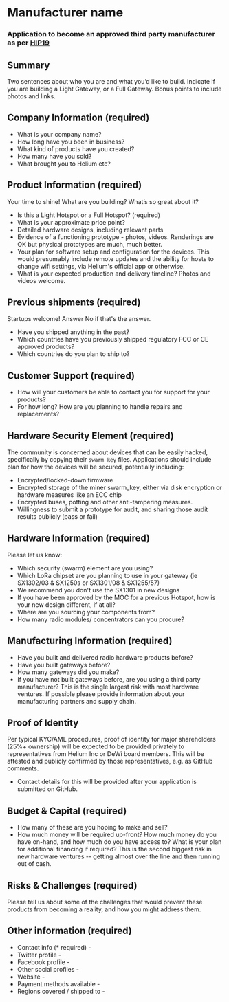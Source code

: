 # Manufacturer name
### Application to become an approved third party manufacturer as per [HIP19](https://github.com/helium/HIP/blob/master/0019-third-party-manufacturers.md)

## Summary

Two sentences about who you are and what you’d like to build. Indicate if you are building a Light Gateway, or a Full Gateway. Bonus points to include photos and links.

## Company Information (required)

* What is your company name?
* How long have you been in business?
* What kind of products have you created?
* How many have you sold?
* What brought you to Helium etc?

## Product Information (required)

Your time to shine! What are you building? What’s so great about it?
* Is this a Light Hotspot or a Full Hotspot? (required)
* What is your approximate price point?
* Detailed hardware designs, including relevant parts
* Evidence of a functioning prototype - photos, videos. Renderings are OK but physical prototypes are much, much better.
* Your plan for software setup and configuration for the devices. This would presumably include remote updates and the ability for hosts to change wifi settings, via Helium's official app or otherwise.
* What is your expected production and delivery timeline?
Photos and videos welcome.

## Previous shipments (required)

Startups welcome! Answer No if that's the answer.
* Have you shipped anything in the past?
* Which countries have you previously shipped regulatory FCC or CE approved products?
* Which countries do you plan to ship to?

## Customer Support (required)

* How will your customers be able to contact you for support for your products?
* For how long? How are you planning to handle repairs and replacements?

## Hardware Security Element (required)

The community is concerned about devices that can be easily hacked, specifically by copying their `swarm_key` files. Applications should include plan for how the devices will be secured, potentially including:

* Encrypted/locked-down firmware
* Encrypted storage of the miner swarm_key, either via disk encryption or hardware measures like an ECC chip
* Encrypted buses, potting and other anti-tampering measures.
* Willingness to submit a prototype for audit, and sharing those audit results publicly (pass or fail)

## Hardware Information (required)

Please let us know:
* Which security (swarm) element are you using?
* Which LoRa chipset are you planning to use in your gateway (ie SX1302/03 & SX1250s or SX1301/08 & SX1255/57)
* We recommend you don't use the SX1301 in new designs
* If you have been approved by the MOC for a previous Hotspot, how is your new design different, if at all?
* Where are you sourcing your components from?
* How many radio modules/ concentrators can you procure?

## Manufacturing Information (required)

* Have you built and delivered radio hardware products before?
* Have you built gateways before?
* How many gateways did you make?
* If you have not built gateways before, are you using a third party manufacturer?
This is the single largest risk with most hardware ventures. If possible please provide information about your manufacturing partners and supply chain.

## Proof of Identity

Per typical KYC/AML procedures, proof of identity for major shareholders (25%+ ownership) will be expected to be provided privately to representatives from Helium Inc or DeWi board members. This will be attested and publicly confirmed by those representatives, e.g. as GitHub comments.
* Contact details for this will be provided after your application is submitted on GitHub.

## Budget & Capital (required)

* How many of these are you hoping to make and sell?
* How much money will be required up-front? How much money do you have on-hand, and how much do you have access to? What is your plan for additional financing if required? This is the second biggest risk in new hardware ventures -- getting almost over the line and then running out of cash.

## Risks & Challenges (required)

Please tell us about some of the challenges that would prevent these products from becoming a reality, and how you might address them.

## Other information (required)

* Contact info (* required) -
* Twitter profile -
* Facebook profile -
* Other social profiles -
* Website -
* Payment methods available -
* Regions covered / shipped to -
